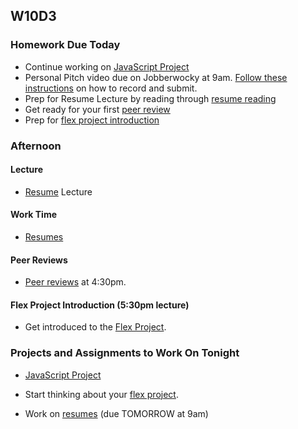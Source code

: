 ## W10D3
### Homework Due Today
* Continue working on [JavaScript Project][js-project]
* Personal Pitch video due on Jobberwocky at 9am. [Follow these instructions][personal-pitch-video] on how to record and submit.
* Prep for Resume Lecture by reading through [resume reading][resume]
* Get ready for your first [peer review][peer-review]
* Prep for [flex project introduction][flex-project]

### Afternoon

#### Lecture
* [Resume][resume] Lecture

#### Work Time
* [Resumes][resume]

#### Peer Reviews
* [Peer reviews][peer-review] at 4:30pm.

#### Flex Project Introduction (5:30pm lecture)
* Get introduced to the [Flex Project][flex-project].

### Projects and Assignments to Work On Tonight
* [JavaScript Project][js-project]

* Start thinking about your [flex project][flex-project].
* Work on [resumes][resume] (due TOMORROW at 9am)

<!-- LINKS -->
<!-- Job Search Projects -->
[js-project]: https://docs.google.com/presentation/d/1Tx5FiNujBGygj2QWQun-OJSTpD549p-D5YHysWFGMno/edit#slide=id.g11cb08b625_0_0
[flex-project]: ../projects/flex-project/flex-project.md

<!-- Internal Resources -->
[Jobberwocky]: http://progress.appacademy.io/jobberwocky

[personal-pitch-video]: https://github.com/appacademy/sf-job-search-curriculum/blob/master/meta/app-academy/uploading-personal-pitch-video.md

[resume]: https://github.com/appacademy/sf-job-search-curriculum/blob/master/application-materials/resume/resume.md
[peer-review]: https://github.com/appacademy/sf-job-search-curriculum/blob/master/meta/app-academy/peer-reviews.md
[flex-project]: https://github.com/appacademy/sf-job-search-curriculum/blob/master/projects/flex-project/flex-project.md

[cover-letter]: https://github.com/appacademy/sf-job-search-curriculum/blob/master/application-materials/cover-letter/cover-letter.md


